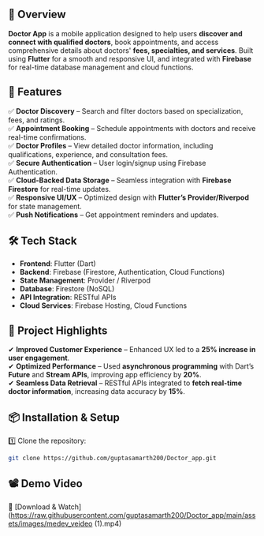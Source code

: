 ## 📖 Overview

**Doctor App** is a mobile application designed to help users **discover and connect with qualified doctors**, book appointments, and access comprehensive details about doctors' **fees, specialties, and services**. Built using **Flutter** for a smooth and responsive UI, and integrated with **Firebase** for real-time database management and cloud functions.

## 🚀 Features

✅ **Doctor Discovery** – Search and filter doctors based on specialization, fees, and ratings.  
✅ **Appointment Booking** – Schedule appointments with doctors and receive real-time confirmations.  
✅ **Doctor Profiles** – View detailed doctor information, including qualifications, experience, and consultation fees.  
✅ **Secure Authentication** – User login/signup using Firebase Authentication.  
✅ **Cloud-Backed Data Storage** – Seamless integration with **Firebase Firestore** for real-time updates.  
✅ **Responsive UI/UX** – Optimized design with **Flutter’s Provider/Riverpod** for state management.  
✅ **Push Notifications** – Get appointment reminders and updates.  

## 🛠️ Tech Stack

- **Frontend**: Flutter (Dart)  
- **Backend**: Firebase (Firestore, Authentication, Cloud Functions)  
- **State Management**: Provider / Riverpod  
- **Database**: Firestore (NoSQL)  
- **API Integration**: RESTful APIs  
- **Cloud Services**: Firebase Hosting, Cloud Functions

## 🎯 Project Highlights

✔ **Improved Customer Experience** – Enhanced UX led to a **25% increase in user engagement**.  
✔ **Optimized Performance** – Used **asynchronous programming** with Dart’s **Future** and **Stream APIs**, improving app efficiency by **20%**.  
✔ **Seamless Data Retrieval** – RESTful APIs integrated to **fetch real-time doctor information**, increasing data accuracy by **15%**.  

## 📦 Installation & Setup

1️⃣ Clone the repository:  
```sh
git clone https://github.com/guptasamarth200/Doctor_app.git
```
## 📽️ Demo Video  
🎥 [Download & Watch](https://raw.githubusercontent.com/guptasamarth200/Doctor_app/main/assets/images/medev_veideo (1).mp4)


